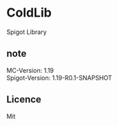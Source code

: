 # ColdLib
Spigot Library  
## note
MC-Version: 1.19  
Spigot-Version: 1.19-R0.1-SNAPSHOT
## Licence
Mit
